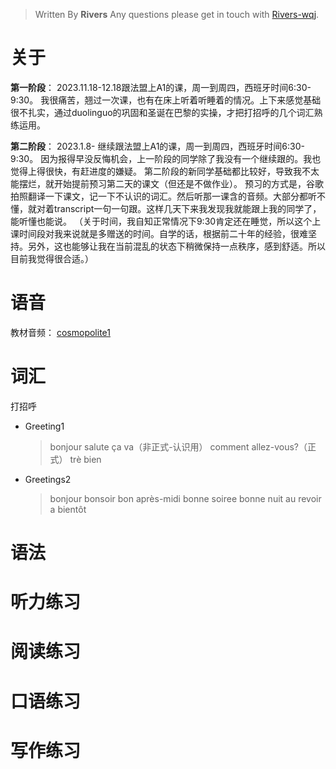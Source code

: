 > Written By **Rivers**
> Any questions please get in touch with  [Rivers-wqj](https://rivers-wqj.github.io/).
# 关于
**第一阶段**：
2023.11.18-12.18跟法盟上A1的课，周一到周四，西班牙时间6:30-9:30。
我很痛苦，翘过一次课，也有在床上听着听睡着的情况。上下来感觉基础很不扎实，通过duolinguo的巩固和圣诞在巴黎的实操，才把打招呼的几个词汇熟练运用。

**第二阶段**：
2023.1.8- 继续跟法盟上A1的课，周一到周四，西班牙时间6:30-9:30。
因为报得早没反悔机会，上一阶段的同学除了我没有一个继续跟的。我也觉得上得很快，有赶进度的嫌疑。
第二阶段的新同学基础都比较好，导致我不太能摆烂，就开始提前预习第二天的课文（但还是不做作业）。
预习的方式是，谷歌拍照翻译一下课文，记一下不认识的词汇。然后听那一课含的音频。大部分都听不懂，就对着transcript一句一句跟。这样几天下来我发现我就能跟上我的同学了，能听懂也能说。
（关于时间，我自知正常情况下9:30肯定还在睡觉，所以这个上课时间段对我来说就是多赠送的时间。自学的话，根据前二十年的经验，很难坚持。另外，这也能够让我在当前混乱的状态下稍微保持一点秩序，感到舒适。所以目前我觉得很合适。）

# 语音
教材音频： [cosmopolite1](https://cosmopolite.hachettefle.fr/cosmopolite-1_livre-de-l-eleve_fr.html)

# 词汇
打招呼
- Greeting1
  > bonjour
  > salute
  > ça va（非正式-认识用）
  > comment allez-vous?（正式）
  > trè bien

- Greetings2
  > bonjour
  > bonsoir
  > bon après-midi
  > bonne soiree
  > bonne nuit 
  > au revoir
  > a bientôt
# 语法
# 听力练习
# 阅读练习
# 口语练习
# 写作练习

<!--stackedit_data:
eyJoaXN0b3J5IjpbMTU2NTE3NDkxMSwtMTgwNTQ4ODU3NF19
-->